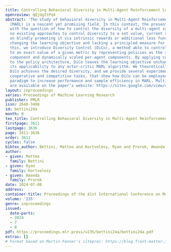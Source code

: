 ```yaml
---
title: Controlling Behavioral Diversity in Multi-Agent Reinforcement Learning
openreview: qQjUgItPq4
abstract: 'The study of behavioral diversity in Multi-Agent Reinforcement Learning
  (MARL) is a nascent yet promising field. In this context, the present work deals
  with the question of how to control the diversity of a multi-agent system. With
  no existing approaches to control diversity to a set value, current solutions focus
  on blindly promoting it via intrinsic rewards or additional loss functions, effectively
  changing the learning objective and lacking a principled measure for it. To address
  this, we introduce Diversity Control (DiCo), a method able to control diversity
  to an exact value of a given metric by representing policies as the sum of a parameter-shared
  component and dynamically scaled per-agent components. By applying constraints directly
  to the policy architecture, DiCo leaves the learning objective unchanged, enabling
  its applicability to any actor-critic MARL algorithm. We theoretically prove that
  DiCo achieves the desired diversity, and we provide several experiments, both in
  cooperative and competitive tasks, that show how DiCo can be employed as a novel
  paradigm to increase performance and sample efficiency in MARL. Multimedia results
  are available on the paper’s website: https://sites.google.com/view/dico-marl'
layout: inproceedings
series: Proceedings of Machine Learning Research
publisher: PMLR
issn: 2640-3498
id: bettini24a
month: 0
tex_title: Controlling Behavioral Diversity in Multi-Agent Reinforcement Learning
firstpage: 3611
lastpage: 3636
page: 3611-3636
order: 3611
cycles: false
bibtex_author: Bettini, Matteo and Kortvelesy, Ryan and Prorok, Amanda
author:
- given: Matteo
  family: Bettini
- given: Ryan
  family: Kortvelesy
- given: Amanda
  family: Prorok
date: 2024-07-08
address:
container-title: Proceedings of the 41st International Conference on Machine Learning
volume: '235'
genre: inproceedings
issued:
  date-parts:
  - 2024
  - 7
  - 8
pdf: https://proceedings.mlr.press/v235/bettini24a/bettini24a.pdf
extras: []
# Format based on Martin Fenner's citeproc: https://blog.front-matter.io/posts/citeproc-yaml-for-bibliographies/
---
```

